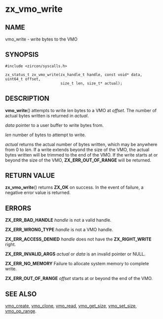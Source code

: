 # zx_vmo_write

## NAME

vmo_write - write bytes to the VMO

## SYNOPSIS

```
#include <zircon/syscalls.h>

zx_status_t zx_vmo_write(zx_handle_t handle, const void* data, uint64_t offset,
                         size_t len, size_t* actual);

```

## DESCRIPTION

**vmo_write**() attempts to write *len* bytes to a VMO at *offset*. The number of actual
bytes written is returned in *actual*.

*data* pointer to a user buffer to write bytes from.

*len* number of bytes to attempt to write.

*actual* returns the actual number of bytes written, which may be anywhere from 0 to *len*. If
a write extends beyond the size of the VMO, the actual bytes written will be trimmed to the end
of the VMO. If the write starts at or beyond the size of the VMO, **ZX_ERR_OUT_OF_RANGE** will be
returned.

## RETURN VALUE

**zx_vmo_write**() returns **ZX_OK** on success. In the event of failure, a negative error
value is returned.

## ERRORS

**ZX_ERR_BAD_HANDLE**  *handle* is not a valid handle.

**ZX_ERR_WRONG_TYPE**  *handle* is not a VMO handle.

**ZX_ERR_ACCESS_DENIED**  *handle* does not have the **ZX_RIGHT_WRITE** right.

**ZX_ERR_INVALID_ARGS**  *actual* or *data* is an invalid pointer or NULL.

**ZX_ERR_NO_MEMORY**  Failure to allocate system memory to complete write.

**ZX_ERR_OUT_OF_RANGE**  *offset* starts at or beyond the end of the VMO.

## SEE ALSO

[vmo_create](vmo_create.md),
[vmo_clone](vmo_clone.md),
[vmo_read](vmo_read.md),
[vmo_get_size](vmo_get_size.md),
[vmo_set_size](vmo_set_size.md),
[vmo_op_range](vmo_op_range.md).
